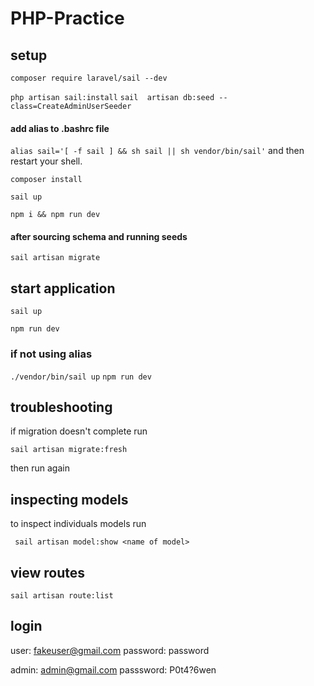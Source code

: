 # PHP-Practice

## setup

` composer require laravel/sail --dev `

` php artisan sail:install `
` sail  artisan db:seed --class=CreateAdminUserSeeder `


#### add alias to .bashrc file
` alias sail='[ -f sail ] && sh sail || sh vendor/bin/sail' `
and then restart your shell.

` composer install `

` sail up `

` npm i && npm run dev `


#### after sourcing schema and running seeds

` sail artisan migrate `

## start application

` sail up `

` npm run dev `

### if not using alias
` ./vendor/bin/sail up `
` npm run dev `

## troubleshooting
if migration doesn't complete run

` sail artisan migrate:fresh `

then run again 

## inspecting models
 
 to inspect individuals models run
 
 ` sail artisan model:show <name of model>`

 ## view routes

 ` sail artisan route:list `

 ## login
 user:
 fakeuser@gmail.com
 password:
 password

admin:
admin@gmail.com
passsword:
P0t4?6wen

